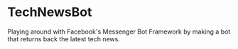 # TechNewsBot
Playing around with Facebook's Messenger Bot Framework by making a bot that returns back the latest tech news.
